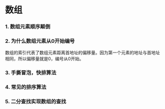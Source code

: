 # 数组

### 1. 数组元素顺序颠倒

### 2. 为什么数组元素从0开始编号

数组的索引代表了数组元素距离首地址的偏移量。因为第一个元素的地址与首地址相同，所以偏移量就是0，编号从0开始。

### 3. 手撕冒泡，快排算法

### 4. 常见的排序算法

### 5. 二分查找实现数组的查找

